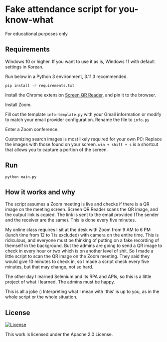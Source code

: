 # Fake attendance script for you-know-what
For educational purposes only

## Requirements
Windows 10 or higher. If you want to use it as is, Windows 11 with default settings in Korean.

Run below in a Python 3 environment, 3.11.3 recommended.

`pip install -r requirements.txt`

Install the Chrome extension [Screen QR Reader](https://chrome.google.com/webstore/detail/screen-qr-reader/ekoaehpknadfoaolagjfdefeopkhfhln), and pin it to the browser.

Install Zoom.

Fill out the template `info-template.py` with your Gmail information or modify to match your email provider configuration. Rename the file to `info.py`

Enter a Zoom conference.

Customizing search images is most likely required for your own PC: Replace the images with those found on your screen. `win + shift + s` is a shortcut that allows you to capture a portion of the screen.

## Run
`python main.py`

## How it works and why
The script assumes a Zoom meeting is live and checks if there is a QR image on the meeting screen. Screen QR Reader scans the QR image, and the output link is copied. The link is sent to the email provided (The sender and the receiver are the same). This is done every five minutes.

My online class requires I sit at the desk with Zoom from 9 AM to 6 PM (lunch time from 12 to 1 is excluded) with camera on the entire time. This is ridiculous, and everyone must be thinking of putting on a fake recording of themself in the background. But the admins are going to send a QR image to check in every hour or two which is on another level of shit. So I made a little script to scan the QR image on the Zoom meeting. They said they would give 10 minutes to check in, so I made a script check every five minutes, but that may change, not so hard.

The other day I learned Selenium and its RPA and APIs, so this is a little project of what I learned. The admins must be happy.

This is all a joke :) Interpreting what I mean with 'this' is up to you, as in the whole script or the whole situation.

## License
[![License](https://img.shields.io/badge/License-Apache_2.0-blue.svg)](https://opensource.org/licenses/Apache-2.0)

This work is licensed under the Apache 2.0 License.